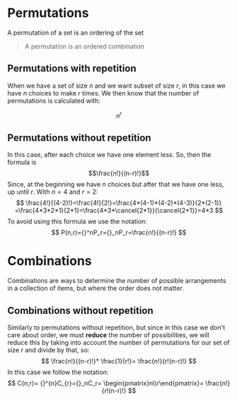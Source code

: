 # Permutations

A permutation of a set is an ordering of the set

> A permutation is an ordered combination

## Permutations with repetition

When we have a set of size $n$ and we want subset of size $r$, in this case we have $n$ choices to make $r$ times. We then know that the number of permutations is calculated with:

$$
n^r
$$
## Permutations without repetition

In this case, after each choice we have one element less. So, then the formula is 
$$\frac{n!}{(n-r)!}$$
Since, at the beginning we have $n$ choices but after that we have one less, up until $r$.
With $n=4$ and $r=2$:
$$
\frac{4!}{(4-2)!}=\frac{4!}{2!}=\frac{4*(4-1)*(4-2)*(4-3)}{2*(2-1)}
=\frac{4*3*2*1}{2*1}=\frac{4*3*\cancel{2*1}}{\cancel{2*1}}=4*3
$$
To avoid using this formula we use the notation:
$$
P(n,r)={}^nP_r={}_nP_r=\frac{n!}{(n-r)!}
$$


# Combinations
Combinations are ways to determine the number of possible arrangements in a collection of items, but where the order does not matter.

## Combinations without repetition

Similarly to permutations without repetition, but since in this case we don't care about order, we must **reduce** the number of possibilities, we will reduce this by taking into account the number of permutations for our set of size $r$ and divide by that, so:
$$
\frac{n!}{(n-r)!}* \frac{1}{r!}= \frac{n!}{r!(n-r)!}
$$
In this case we follow the notation:
$$
C(n,r)= {}^{n}C_{r}={}_nC_r=
\begin{pmatrix}n\\r\end{pmatrix}= \frac{n!}{r!(n-r)!}
$$

